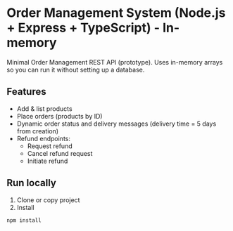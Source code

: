 # Order Management System (Node.js + Express + TypeScript) - In-memory

Minimal Order Management REST API (prototype). Uses in-memory arrays so you can run it without setting up a database.

## Features
- Add & list products
- Place orders (products by ID)
- Dynamic order status and delivery messages (delivery time = 5 days from creation)
- Refund endpoints:
  - Request refund
  - Cancel refund request
  - Initiate refund

## Run locally

1. Clone or copy project
2. Install
```bash
npm install

